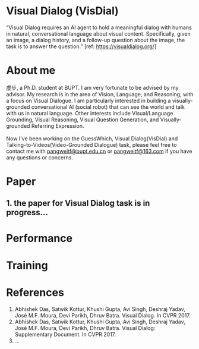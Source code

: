 # Visual Dialog (VisDial)
“Visual Dialog requires an AI agent to hold a meaningful dialog with humans in natural, conversational language about visual content. Specifically, given an image, a dialog history, and a follow-up question about the image, the task is to answer the question.” [ref: https://visualdialog.org/]


# About me

虚步, a Ph.D. student at BUPT. I am very fortunate to be advised by my advisor. My research is in the area of Vision, Language, and Reasoning, with a focus on Visual Dialogue. I am particularly interested in building a visually-grounded conversational AI (social robot) that can see the world and talk with us in natural language. Other interests include Visual/Language Grounding, Visual Reasoning, Visual Question Generation, and Visually-grounded Referring Expression.<br>
<br>
Now I've been working on the GuessWhich, Visual Dialog(VisDial) and Talking-to-Videos(Video-Grounded Dialogue) task, please feel free to contact me with pangweitf@bupt.edu.cn or pangweitf@163.com if you have any questions or concerns.<br>

# Paper

## 1. the paper for Visual Dialog task is in progress...

# Performance

# Training 

# References
1. Abhishek Das, Satwik Kottur, Khushi Gupta, Avi Singh, Deshraj Yadav, José M.F. Moura, Devi Parikh, Dhruv Batra. Visual Dialog. In CVPR 2017.<br>
2. Abhishek Das, Satwik Kottur, Khushi Gupta, Avi Singh, Deshraj Yadav, José M.F. Moura, Devi Parikh, Dhruv Batra. Visual Dialog: Supplementary Document. In CVPR 2017.<br>
3. ...<br>
